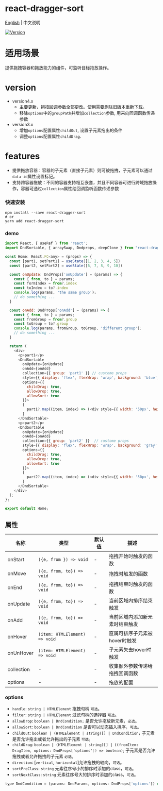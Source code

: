 # react-dragger-sort

[English](./README.md) | 中文说明

[![Version](https://img.shields.io/badge/version-4.0.0-green)](https://www.npmjs.com/package/react-dragger-sort)

# 适用场景

提供拖拽容器和拖放能力的组件，可监听目标拖放操作。

# version

- version4.x
  - 主要更新，拖拽回调参数全部更改。使用需要删除旧版本重新下载。
  - 移除`options`中的`groupPath`并增加`collection`参数, 用来向回调函数传递参数
- version3.x
  - 增加`options`配置属性`childOut`, 设置子元素拖出的条件
  - 调整`options`配置属性`childDrag`.

# features
- 提供拖放容器：容器的子元素（直接子元素）则可被拖拽，子元素可以通过`data-id`属性设置标记。
- 支持跨容器拖放：不同的容器支持相互嵌套，并且不同容器可进行跨域拖放操作，容器可通过`collection`属性给回调监听函数传递参数

### 快速安装
```
npm install --save react-dragger-sort
# or
yarn add react-dragger-sort
```

### demo
```javascript
import React, { useRef } from 'react';
import DndSortable, { arraySwap, Dndprops, deepClone } from "react-dragger-sort";

const Home: React.FC<any> = (props) => {
  const [part1, setPart1] = useState([1, 2, 3, 4, 5])
  const [part2, setPart2] = useState([6, 7, 8, 9, 10])

  const onUpdate: DndProps['onUpdate'] = (params) => {
    const { from, to } = params;
    const formIndex = from?.index
    const toIndex = to?.index
    console.log(params, 'the same group');
    // do something ...
  }

  const onAdd: DndProps['onAdd'] = (params) => {
    const { from, to } = params;
    const fromGroup = from?.group
    const toGroup = to?.group
    console.log(params, fromGroup, toGroup, 'different group');
    // do something ...
  }

  return (
    <div>
      <p>part1</p>
      <DndSortable
        onUpdate={onUpdate}
        onAdd={onAdd}
        collection={{ group: 'part1' }} // custome props
        style={{ display: 'flex', flexWrap: 'wrap', background: 'blue', width: '200px', marginTop: '10px' }}
        options={{
          childDrag: true,
          allowDrop: true,
          allowSort: true
        }}>
        {
          part1?.map((item, index) => (<div style={{ width: '50px', height: '50px', backgroundColor: 'red', border: '1px solid green' }} key={index}>{item}</div>))
        }
      </DndSortable>
      <p>part2</p>
      <DndSortable
        onUpdate={onUpdate}
        onAdd={onAdd}
        collection={{ group: 'part2' }}  // custome props
        style={{ display: 'flex', flexWrap: 'wrap', background: 'gray', width: '200px', marginTop: '10px' }}
        options={{
          childDrag: true,
          allowDrop: true,
          allowSort: true
        }}>
        {
          part2?.map((item, index) => (<div style={{ width: '50px', height: '50px', backgroundColor: 'red', border: '1px solid green' }} key={index}>{item}</div>))
        }
      </DndSortable>
    </div>
  );
};

export default Home;
```

## 属性

| 名称                          | 类型                  | 默认值                                                         | 描述                                                                                                      |
| ----------------------------- | --------------------- | -------------------------------------------------------------- | --------------------------------------------------------------------------------------------------------- |
| onStart                      | `({e, from }) => void`            | -                                                  | 拖拽开始时触发的函数                                                                                  |
| onMove                      | `({e, from, to}) => void`            | -                                                  | 拖拽时触发的函数                                                                                  |
| onEnd                      | `({e, from, to}) => void`            | -                                                  | 拖拽结束时触发的函数                                                                                  |
| onUpdate                      | `({e, from, to}) => void`            | -                                                  | 当前区域内排序结束触发                                                                                  |
| onAdd                      | `({e, from, to}) => void`            | -                                                  | 当前区域内添加新元素时结束触发                                                                                  |
| onHover                      | `(item: HTMLElement) => void`            | -                                                  | 直属可排序子元素被hover时触发                                                                                  |
| onUnHover                      | `(item: HTMLElement) => void`            | -                                                  | 子元素失去hover时触发                                                                                  |
| collection                      | -            | -                                                  |  收集额外参数传递给拖拽回调函数                                                                                 |
| options                      | -            | -                                                  |  拖放的配置                                                                                 |

### options
- `handle`: `string | HTMLElement` 拖拽句柄 `可选`。
- `filter`: `string | HTMLElement` 过滤句柄的选择器 `可选`。
- `allowDrop`: `boolean | DndCondition;` 是否允许拖放新元素，`必选`。
- `allowSort`: `boolean | DndCondition` 是否可以动态插入排序，`可选`。
- `childOut`: `boolean | (HTMLElement | string)[] | DndCondition;` 子元素是否允许拖出或者允许拖出的子元素 `可选`。
- `childDrag`: `boolean | (HTMLElement | string)[] | ((fromItem: DragItem, options: DndProps['options']) => boolean)`; 子元素是否允许拖拽或者允许拖拽的子元素 `必选`。
- `direction`: [`vertical`, `horizontal`]允许拖拽的轴向，`可选`。
- `sortPreClass`: `string` 元素往序号小的排序时添加的class，`可选`。
- `sortNextClass`: `string` 元素往序号大的排序时添加的class，`可选`。

```javascript
type DndCondition = (params: DndParams, options: DndProps['options']) => boolean;
```
